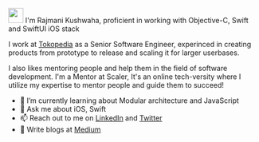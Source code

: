 <img src="https://raw.githubusercontent.com/iampavangandhi/iampavangandhi/master/gifs/Hi.gif" width="30px"> I'm Rajmani Kushwaha, proficient in working with Objective-C, Swift and SwiftUI iOS stack

I work at [Tokopedia](https://www.tokopedia.com/) as a Senior Software Engineer, experinced in creating products from prototype to release and scaling it for larger userbases.

I also likes mentoring people and help them in the field of software development. I'm a Mentor at Scaler, It's an online tech-versity where I utilize my expertise to mentor people and guide them to succeed!

- 🌱 I’m currently learning about Modular architecture and JavaScript
- 💬 Ask me about iOS, Swift
- 📫 Reach out to me on [LinkedIn](https://www.linkedin.com/in/rajmanikush/) and [Twitter](https://twitter.com/rajmanikush)
- 📝 Write blogs at [Medium](https://medium.com/@rajmanikush)
